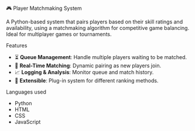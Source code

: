 🎮 Player Matchmaking System

A Python-based system that pairs players based on their skill ratings and availability, using a matchmaking algorithm for competitive game balancing. Ideal for multiplayer games or tournaments.

Features


- ⏳ **Queue Management**: Handle multiple players waiting to be matched.
- 🔄 **Real-Time Matching**: Dynamic pairing as new players join.
- 📈 **Logging & Analysis**: Monitor queue and match history.
- 🔌 **Extensible**: Plug-in system for different ranking methods.

Languages used
- Python
- HTML
- CSS
- JavaScript
